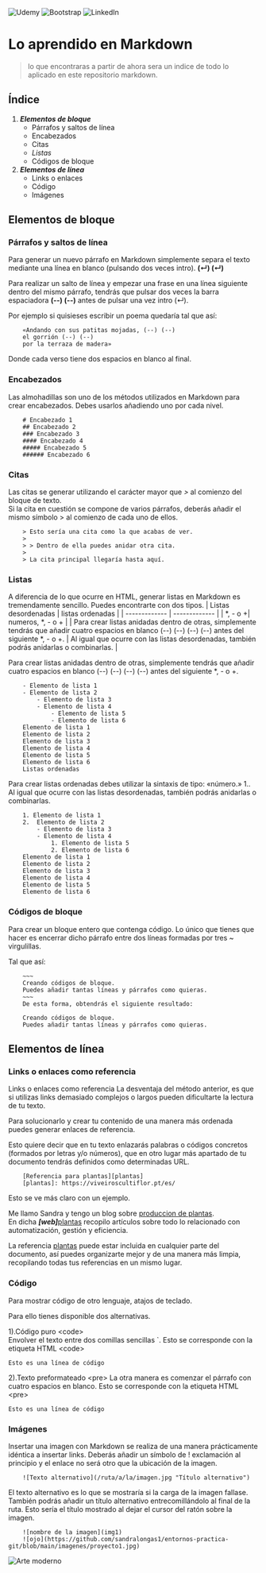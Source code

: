 ![Udemy](https://img.shields.io/badge/Udemy-A435F0?style=for-the-badge&logo=Udemy&logoColor=white) 
![Bootstrap](https://img.shields.io/badge/bootstrap-%238511FA.svg?style=for-the-badge&logo=bootstrap&logoColor=white)
![LinkedIn](https://img.shields.io/badge/linkedin-%230077B5.svg?style=for-the-badge&logo=linkedin&logoColor=white)

# Lo aprendido en Markdown
> lo que encontraras a partir de ahora sera un indice de todo lo aplicado en este repositorio markdown.

## Índice
1. ***Elementos de bloque***
    - Párrafos y saltos de línea
    - Encabezados
    - Citas
    - _Listas_
    - Códigos de bloque
2. ***Elementos de línea***
    - Links o enlaces
    - Código
    - Imágenes

## Elementos de bloque
### Párrafos y saltos de línea 
Para generar un nuevo párrafo en Markdown simplemente separa el texto mediante una línea en blanco (pulsando dos veces intro).  __(↵) (↵)__

Para realizar un salto de línea y empezar una frase en una línea siguiente dentro del mismo párrafo, tendrás que pulsar dos veces la barra espaciadora **(--) (--)** antes de pulsar una vez intro (↵).  

Por ejemplo si quisieses escribir un poema quedaría tal que así:
            
        «Andando con sus patitas mojadas, (--) (--)  
        el gorrión (--) (--)    
        por la terraza de madera»

Donde cada verso tiene dos espacios en blanco al final.

### Encabezados
Las almohadillas son uno de los métodos utilizados en Markdown para crear encabezados. Debes usarlos añadiendo uno por cada nivel.  

        # Encabezado 1
        ## Encabezado 2
        ### Encabezado 3
        #### Encabezado 4
        ##### Encabezado 5
        ###### Encabezado 6

### Citas
Las citas se generar utilizando el carácter mayor que *>* al comienzo del bloque de texto.  
Si la cita en cuestión se compone de varios párrafos, deberás añadir el mismo símbolo > al comienzo de cada uno de ellos.  

        > Esto sería una cita como la que acabas de ver.
        > 
        > > Dentro de ella puedes anidar otra cita.
        > 
        > La cita principal llegaría hasta aquí. 

### Listas

A diferencia de lo que ocurre en HTML, generar listas en Markdown es tremendamente sencillo. Puedes encontrarte con dos tipos.
| Listas desordenadas  | listas ordenadas |
| ------------- | ------------- |
| *, - o +| numeros,  *, - o + |
|  Para crear listas anidadas dentro de otras, simplemente tendrás que añadir cuatro espacios en blanco  (--) (--) (--) (--)  antes del siguiente *, - o +.  |   Al igual que ocurre con las listas desordenadas, también podrás anidarlas o combinarlas. |

Para crear listas anidadas dentro de otras, simplemente tendrás que añadir cuatro espacios en blanco  (--) (--) (--) (--)  antes del siguiente *, - o +.

        - Elemento de lista 1
        - Elemento de lista 2
            - Elemento de lista 3
            - Elemento de lista 4
                - Elemento de lista 5
                - Elemento de lista 6
        Elemento de lista 1
        Elemento de lista 2
        Elemento de lista 3
        Elemento de lista 4
        Elemento de lista 5
        Elemento de lista 6
        Listas ordenadas
Para crear listas ordenadas debes utilizar la sintaxis de tipo: «número.» 1.. Al igual que ocurre con las listas desordenadas, también podrás anidarlas o combinarlas.

        1. Elemento de lista 1
        2.  Elemento de lista 2
            - Elemento de lista 3
            - Elemento de lista 4
                1. Elemento de lista 5
                2. Elemento de lista 6
        Elemento de lista 1
        Elemento de lista 2
        Elemento de lista 3
        Elemento de lista 4
        Elemento de lista 5
        Elemento de lista 6

### Códigos de bloque
Para crear un bloque entero que contenga código. Lo único que tienes que hacer es encerrar dicho párrafo entre dos líneas formadas por tres ~ virgulillas.

Tal que así:  
            
        ~~~
        Creando códigos de bloque.
        Puedes añadir tantas líneas y párrafos como quieras.  
        ~~~
        De esta forma, obtendrás el siguiente resultado:
        
        Creando códigos de bloque.
        Puedes añadir tantas líneas y párrafos como quieras.

## Elementos de línea  
### Links o enlaces como referencia
Links o enlaces como referencia
La desventaja del método anterior, es que si utilizas links demasiado complejos o largos pueden dificultarte la lectura de tu texto.

Para solucionarlo y crear tu contenido de una manera más ordenada puedes generar enlaces de referencia.

Esto quiere decir que en tu texto enlazarás palabras o códigos concretos (formados por letras y/o números), que en otro lugar más apartado de tu documento tendrás definidos como determinadas URL.

        [Referencia para plantas][plantas]  
        [plantas]: https://viveiroscultiflor.pt/es/
Esto se ve más claro con un ejemplo.  

Me llamo Sandra y tengo un blog sobre [produccion de plantas][plantas].  
En dicha ***[web]***[plantas] recopilo artículos sobre todo lo relacionado con automatización, gestión y eficiencia.  

La referencia [plantas] puede estar incluida en cualquier parte del documento, así puedes organizarte mejor y de una manera más limpia, recopilando todas tus referencias en un mismo lugar.

[plantas]: https://viveiroscultiflor.pt/es/
        
### Código
Para mostrar código de otro lenguaje, atajos de teclado.

Para ello tienes disponible dos alternativas.

1).Código puro  &lt;code&gt;  
Envolver el texto entre dos comillas sencillas `. Esto se corresponde con la etiqueta HTML  &lt;code&gt;  

`Esto es una línea de código`


2).Texto preformateado &lt;pre&gt; 
La otra manera es comenzar el párrafo con cuatro espacios en blanco. Esto se corresponde con la etiqueta HTML  &lt;pre&gt;  
        
    Esto es una línea de código

### Imágenes
Insertar una imagen con Markdown se realiza de una manera prácticamente idéntica a insertar links.
Deberás añadir un símbolo de ! exclamación al principio y el enlace no será otro que la ubicación de la imagen.  

        ![Texto alternativo](/ruta/a/la/imagen.jpg "Título alternativo")
El texto alternativo es lo que se mostraría si la carga de la imagen fallase.
También podrás añadir un título alternativo entrecomillándolo al final de la ruta. Esto sería el título mostrado al dejar el cursor del ratón sobre la imagen.  

        ![nombre de la imagen](img1)
        ![ojo](https://github.com/sandralongas1/entornos-practica-git/blob/main/imagenes/proyecto1.jpg)
        

![](https://github.com/sandralongas1/entornos-practica-git/blob/main/imagenes/proyecto1.jpg "Arte moderno")  
